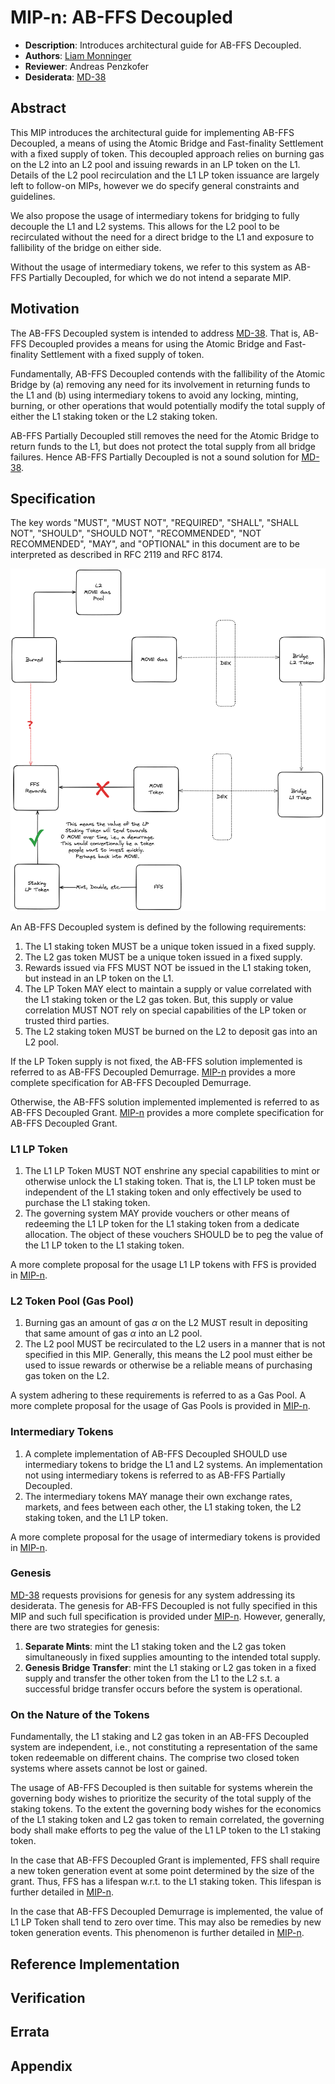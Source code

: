 # MIP-n: AB-FFS Decoupled
- **Description**: Introduces architectural guide for AB-FFS Decoupled. 
- **Authors**: [Liam Monninger](mailto:liam@movementlabs.xyz)
- **Reviewer**: Andreas Penzkofer
- **Desiderata**: [MD-38](https://github.com/movementlabsxyz/MIP/pull/38)

## Abstract

This MIP introduces the architectural guide for implementing AB-FFS Decoupled, a means of using the Atomic Bridge and Fast-finality Settlement with a fixed supply of token. This decoupled approach relies on burning gas on the L2 into an L2 pool and issuing rewards in an LP token on the L1. Details of the L2 pool recirculation and the L1 LP token issuance are largely left to follow-on MIPs, however we do specify general constraints and guidelines. 

We also propose the usage of intermediary tokens for bridging to fully decouple the L1 and L2 systems. This allows for the L2 pool to be recirculated without the need for a direct bridge to the L1 and exposure to fallibility of the bridge on either side. 

Without the usage of intermediary tokens, we refer to this system as AB-FFS Partially Decoupled, for which we do not intend a separate MIP. 

## Motivation

The AB-FFS Decoupled system is intended to address [MD-38](https://github.com/movementlabsxyz/MIP/pull/38). That is, AB-FFS Decoupled provides a means for using the Atomic Bridge and Fast-finality Settlement with a fixed supply of token. 

Fundamentally, AB-FFS Decoupled contends with the fallibility of the Atomic Bridge by (a) removing any need for its involvement in returning funds to the L1 and (b) using intermediary tokens to avoid any locking, minting, burning, or other operations that would potentially modify the total supply of either the L1 staking token or the L2 staking token.

AB-FFS Partially Decoupled still removes the need for the Atomic Bridge to return funds to the L1, but does not protect the total supply from all bridge failures. Hence AB-FFS Partially Decoupled is not a sound solution for [MD-38](https://github.com/movementlabsxyz/MIP/pull/38).

## Specification

The key words "MUST", "MUST NOT", "REQUIRED", "SHALL", "SHALL NOT", "SHOULD", "SHOULD NOT", "RECOMMENDED", "NOT RECOMMENDED", "MAY", and "OPTIONAL" in this document are to be interpreted as described in RFC 2119 and RFC 8174.

![AB-FFS Decoupled](./ab-ffs-decoupled.png)

An AB-FFS Decoupled system is defined by the following requirements:

1. The L1 staking token MUST be a unique token issued in a fixed supply.
2. The L2 gas token MUST be a unique token issued in a fixed supply.
3. Rewards issued via FFS MUST NOT be issued in the L1 staking token, but instead in an LP token on the L1.
4. The LP Token MAY elect to maintain a supply or value correlated with the L1 staking token or the L2 gas token. But, this supply or value correlation MUST NOT rely on special capabilities of the LP token or trusted third parties.
5. The L2 staking token MUST be burned on the L2 to deposit gas into an L2 pool.

If the LP Token supply is not fixed, the AB-FFS solution implemented is referred to as AB-FFS Decoupled Demurrage. [MIP-n](todo) provides a more complete specification for AB-FFS Decoupled Demurrage. 

Otherwise, the AB-FFS solution implemented implemented is referred to as AB-FFS Decoupled Grant. [MIP-n](todo) provides a more complete specification for AB-FFS Decoupled Grant.

### L1 LP Token
1. The L1 LP Token MUST NOT enshrine any special capabilities to mint or otherwise unlock the L1 staking token. That is, the L1 LP token must be independent of the L1 staking token and only effectively be used to purchase the L1 staking token.
2. The governing system MAY provide vouchers or other means of redeeming the L1 LP token for the L1 staking token from a dedicate allocation. The object of these vouchers SHOULD be to peg the value of the L1 LP token to the L1 staking token.

A more complete proposal for the usage L1 LP tokens with FFS is provided in [MIP-n](todo).

### L2 Token Pool (Gas Pool)
1. Burning gas an amount of gas $\alpha$ on the L2 MUST result in depositing that same amount of gas $\alpha$ into an L2 pool.
2. The L2 pool MUST be recirculated to the L2 users in a manner that is not specified in this MIP. Generally, this means the L2 pool must either be used to issue rewards or otherwise be a reliable means of purchasing gas token on the L2. 

A system adhering to these requirements is referred to as a Gas Pool. A more complete proposal for the usage of Gas Pools is provided in [MIP-n](todo).

### Intermediary Tokens
1. A complete implementation of AB-FFS Decoupled SHOULD use intermediary tokens to bridge the L1 and L2 systems. An implementation not using intermediary tokens is referred to as AB-FFS Partially Decoupled.
2. The intermediary tokens MAY manage their own exchange rates, markets, and fees between each other, the L1 staking token, the L2 staking token, and the L1 LP token.

A more complete proposal for the usage of intermediary tokens is provided in [MIP-n](todo).

### Genesis
[MD-38](https://github.com/movementlabsxyz/MIP/pull/38) requests provisions for genesis for any system addressing its desiderata. The genesis for AB-FFS Decoupled is not fully specified in this MIP and such full specification is provided under [MIP-n](todo). However, generally, there are two strategies for genesis:

1. **Separate Mints**: mint the L1 staking token and the L2 gas token simultaneously in fixed supplies amounting to the intended total supply.
2. **Genesis Bridge Transfer**: mint the L1 staking or L2 gas token in a fixed supply and transfer the other token from the L1 to the L2 s.t. a successful bridge transfer occurs before the system is operational.

### On the Nature of the Tokens
Fundamentally, the L1 staking and L2 gas token in an AB-FFS Decoupled system are independent, i.e., not constituting a representation of the same token redeemable on different chains. The comprise two closed token systems where assets cannot be lost or gained.

The usage of AB-FFS Decoupled is then suitable for systems wherein the governing body wishes to prioritize the security of the total supply of the staking tokens. To the extent the governing body wishes for the economics of the L1 staking token and L2 gas token to remain correlated, the governing body shall make efforts to peg the value of the L1 LP token to the L1 staking token.

In the case that AB-FFS Decoupled Grant is implemented, FFS shall require a new token generation event at some point determined by the size of the grant. Thus, FFS has a lifespan w.r.t. to the L1 staking token. This lifespan is further detailed in [MIP-n](todo).

In the case that AB-FFS Decoupled Demurrage is implemented, the value of L1 LP Token shall tend to zero over time. This may also be remedies by new token generation events. This phenomenon is further detailed in [MIP-n](todo).

## Reference Implementation

## Verification



## Errata


## Appendix
